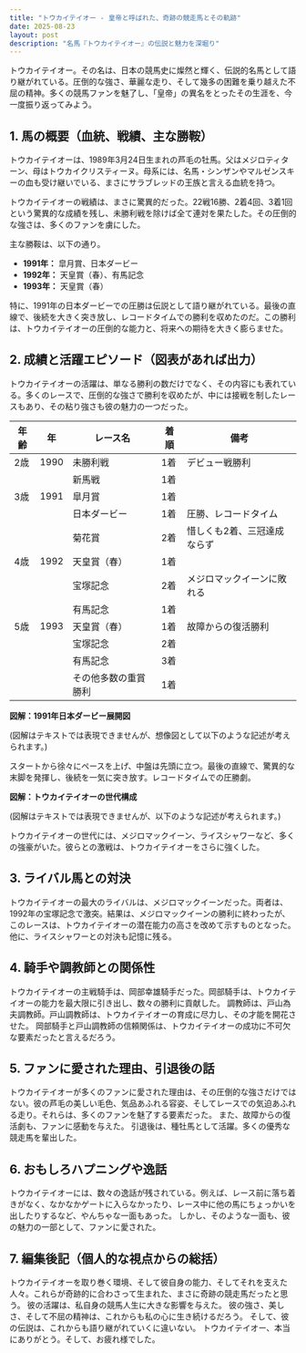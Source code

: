 ```yaml
---
title: "トウカイテイオー - 皇帝と呼ばれた、奇跡の競走馬とその軌跡"
date: 2025-08-23
layout: post
description: "名馬『トウカイテイオー』の伝説と魅力を深堀り"
---
```


トウカイテイオー。その名は、日本の競馬史に燦然と輝く、伝説的名馬として語り継がれている。圧倒的な強さ、華麗な走り、そして幾多の困難を乗り越えた不屈の精神。多くの競馬ファンを魅了し、「皇帝」の異名をとったその生涯を、今一度振り返ってみよう。


## 1. 馬の概要（血統、戦績、主な勝鞍）

トウカイテイオーは、1989年3月24日生まれの芦毛の牡馬。父はメジロティターン、母はトウカイクリスティーヌ。母系には、名馬・シンザンやマルゼンスキーの血も受け継いでいる、まさにサラブレッドの王族と言える血統を持つ。  

トウカイテイオーの戦績は、まさに驚異的だった。22戦16勝、2着4回、3着1回という驚異的な成績を残し、未勝利戦を除けば全て連対を果たした。その圧倒的な強さは、多くのファンを虜にした。

主な勝鞍は、以下の通り。

* **1991年：** 皐月賞、日本ダービー
* **1992年：** 天皇賞（春）、有馬記念
* **1993年：** 天皇賞（春）


特に、1991年の日本ダービーでの圧勝は伝説として語り継がれている。最後の直線で、後続を大きく突き放し、レコードタイムでの勝利を収めたのだ。この勝利は、トウカイテイオーの圧倒的な能力と、将来への期待を大きく膨らませた。


## 2. 成績と活躍エピソード（図表があれば出力）

トウカイテイオーの活躍は、単なる勝利の数だけでなく、その内容にも表れている。多くのレースで、圧倒的な強さで勝利を収めたが、中には接戦を制したレースもあり、その粘り強さも彼の魅力の一つだった。

| 年齢 | 年 | レース名            | 着順 | 備考                                     |
|-----|---|---------------------|-----|-----------------------------------------|
| 2歳  | 1990 | 未勝利戦            | 1着 | デビュー戦勝利                             |
|      |     | 新馬戦              | 1着 |                                         |
| 3歳  | 1991 | 皐月賞              | 1着 |                                         |
|      |     | 日本ダービー          | 1着 | 圧勝、レコードタイム                     |
|      |     | 菊花賞              | 2着 | 惜しくも2着、三冠達成ならず             |
| 4歳  | 1992 | 天皇賞（春）          | 1着 |                                         |
|      |     | 宝塚記念            | 2着 | メジロマックイーンに敗れる                 |
|      |     | 有馬記念            | 1着 |                                         |
| 5歳  | 1993 | 天皇賞（春）          | 1着 | 故障からの復活勝利                       |
|      |     | 宝塚記念            | 2着 |                                         |
|      |     | 有馬記念            | 3着 |                                         |
|      |     |  その他多数の重賞勝利 | 1着 |                                         |


**図解：1991年日本ダービー展開図**

(図解はテキストでは表現できませんが、想像図として以下のような記述が考えられます。)

スタートから徐々にペースを上げ、中盤は先頭に立つ。最後の直線で、驚異的な末脚を発揮し、後続を一気に突き放す。レコードタイムでの圧勝劇。


**図解：トウカイテイオーの世代構成**

(図解はテキストでは表現できませんが、以下のような記述が考えられます。)

トウカイテイオーの世代には、メジロマックイーン、ライスシャワーなど、多くの強豪がいた。彼らとの激戦は、トウカイテイオーをさらに強くした。


## 3. ライバル馬との対決

トウカイテイオーの最大のライバルは、メジロマックイーンだった。両者は、1992年の宝塚記念で激突。結果は、メジロマックイーンの勝利に終わったが、このレースは、トウカイテイオーの潜在能力の高さを改めて示すものとなった。  他に、ライスシャワーとの対決も記憶に残る。


## 4. 騎手や調教師との関係性

トウカイテイオーの主戦騎手は、岡部幸雄騎手だった。岡部騎手は、トウカイテイオーの能力を最大限に引き出し、数々の勝利に貢献した。  調教師は、戸山為夫調教師。戸山調教師は、トウカイテイオーの育成に尽力し、その才能を開花させた。  岡部騎手と戸山調教師の信頼関係は、トウカイテイオーの成功に不可欠な要素だったと言えるだろう。


## 5. ファンに愛された理由、引退後の話

トウカイテイオーが多くのファンに愛された理由は、その圧倒的な強さだけではない。彼の芦毛の美しい毛色、気品あふれる容姿、そしてレースでの気迫あふれる走り。それらは、多くのファンを魅了する要素だった。  また、故障からの復活劇も、ファンに感動を与えた。  引退後は、種牡馬として活躍。多くの優秀な競走馬を輩出した。


## 6. おもしろハプニングや逸話

トウカイテイオーには、数々の逸話が残されている。例えば、レース前に落ち着きがなく、なかなかゲートに入らなかったり、レース中に他の馬にちょっかいを出したりするなど、やんちゃな一面もあった。  しかし、そのような一面も、彼の魅力の一部として、ファンに愛された。


## 7. 編集後記（個人的な視点からの総括）

トウカイテイオーを取り巻く環境、そして彼自身の能力、そしてそれを支えた人々。これらが奇跡的に合わさって生まれた、まさに奇跡の競走馬だったと思う。  彼の活躍は、私自身の競馬人生に大きな影響を与えた。  彼の強さ、美しさ、そして不屈の精神は、これからも私の心に生き続けるだろう。  そして、彼の伝説は、これからも語り継がれていくに違いない。  トウカイテイオー、本当にありがとう。そして、お疲れ様でした。
